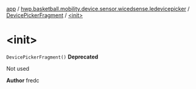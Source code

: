 [app](../../index.md) / [hwp.basketball.mobility.device.sensor.wicedsense.ledevicepicker](../index.md) / [DevicePickerFragment](index.md) / [&lt;init&gt;](.)

# &lt;init&gt;

`DevicePickerFragment()`
**Deprecated**

Not used

**Author**
fredc


